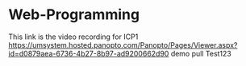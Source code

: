 # Web-Programming

This link is the video recording for ICP1 
https://umsystem.hosted.panopto.com/Panopto/Pages/Viewer.aspx?id=d0879aea-6736-4b27-8b97-ad9200662d90
demo pull
Test123
